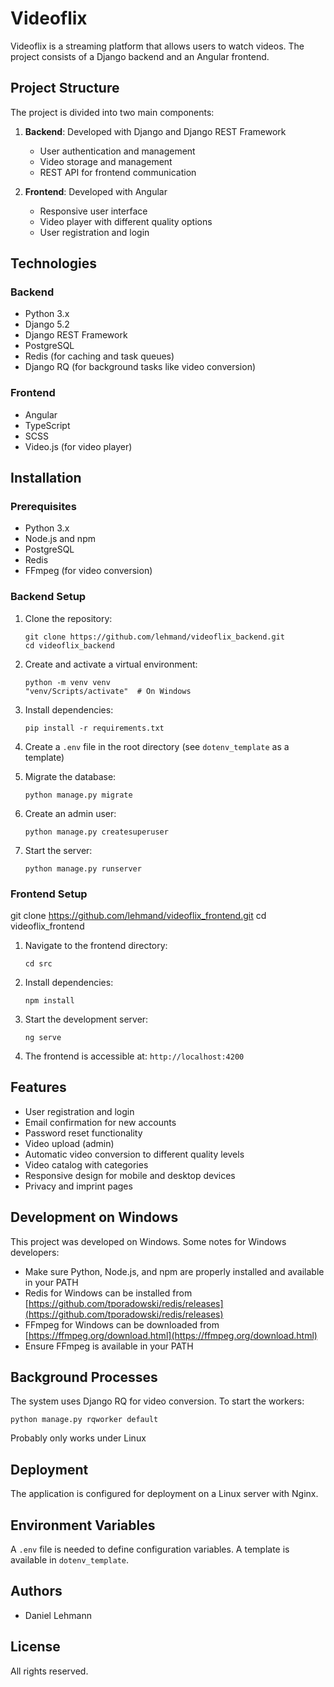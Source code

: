 # Videoflix

Videoflix is a streaming platform that allows users to watch videos. The project consists of a Django backend and an Angular frontend.

## Project Structure

The project is divided into two main components:

1. **Backend**: Developed with Django and Django REST Framework
   - User authentication and management
   - Video storage and management
   - REST API for frontend communication

2. **Frontend**: Developed with Angular
   - Responsive user interface
   - Video player with different quality options
   - User registration and login

## Technologies

### Backend
- Python 3.x
- Django 5.2
- Django REST Framework
- PostgreSQL
- Redis (for caching and task queues)
- Django RQ (for background tasks like video conversion)

### Frontend
- Angular
- TypeScript
- SCSS
- Video.js (for video player)

## Installation

### Prerequisites
- Python 3.x
- Node.js and npm
- PostgreSQL
- Redis
- FFmpeg (for video conversion)

### Backend Setup

1. Clone the repository:
   ```
   git clone https://github.com/lehmand/videoflix_backend.git
   cd videoflix_backend
   ```

2. Create and activate a virtual environment:
   ```
   python -m venv venv
   "venv/Scripts/activate"  # On Windows
   ```

3. Install dependencies:
   ```
   pip install -r requirements.txt
   ```

4. Create a `.env` file in the root directory (see `dotenv_template` as a template)

5. Migrate the database:
   ```
   python manage.py migrate
   ```

6. Create an admin user:
   ```
   python manage.py createsuperuser
   ```

7. Start the server:
   ```
   python manage.py runserver
   ```

### Frontend Setup

git clone https://github.com/lehmand/videoflix_frontend.git
cd videoflix_frontend

1. Navigate to the frontend directory:
   ```
   cd src
   ```

2. Install dependencies:
   ```
   npm install
   ```

3. Start the development server:
   ```
   ng serve
   ```

4. The frontend is accessible at: `http://localhost:4200`

## Features

- User registration and login
- Email confirmation for new accounts
- Password reset functionality
- Video upload (admin)
- Automatic video conversion to different quality levels
- Video catalog with categories
- Responsive design for mobile and desktop devices
- Privacy and imprint pages

## Development on Windows

This project was developed on Windows. Some notes for Windows developers:

- Make sure Python, Node.js, and npm are properly installed and available in your PATH
- Redis for Windows can be installed from [https://github.com/tporadowski/redis/releases](https://github.com/tporadowski/redis/releases)
- FFmpeg for Windows can be downloaded from [https://ffmpeg.org/download.html](https://ffmpeg.org/download.html)
- Ensure FFmpeg is available in your PATH

## Background Processes

The system uses Django RQ for video conversion. To start the workers:

```
python manage.py rqworker default
```
Probably only works under Linux

## Deployment

The application is configured for deployment on a Linux server with Nginx. 

## Environment Variables

A `.env` file is needed to define configuration variables. A template is available in `dotenv_template`.

## Authors

- Daniel Lehmann

## License

All rights reserved.
